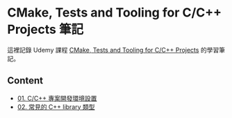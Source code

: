 # CMake, Tests and Tooling for C/C++ Projects 筆記

這裡記錄 Udemy 課程 [CMake, Tests and Tooling for C/C++ Projects](https://www.udemy.com/course/cmake-tests-and-tooling-for-cc-projects/?couponCode=ST15MT100124A) 的學習筆記。

## Content

- [01. C/C++ 專案開發環境設置](https://github.com/yychentw/cpp-cmake-notes/blob/main/notes/01_setup_dev_env.md)
- [02. 常見的 C++ library 類型](https://github.com/yychentw/cpp-cmake-notes/blob/main/notes/02_about_cpp_lib.md)

